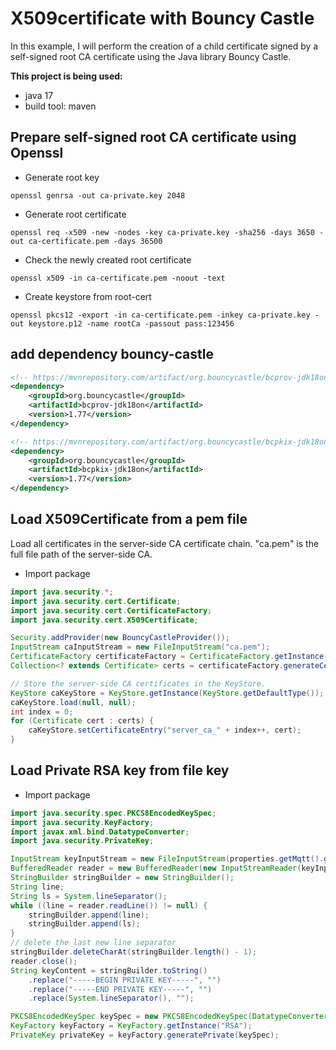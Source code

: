 # X509certificate with Bouncy Castle

In this example, I will perform the creation of a child certificate signed by a self-signed root CA certificate using the Java library Bouncy Castle.

**This project is being used:**
- java 17
- build tool: maven

## Prepare self-signed root CA certificate using Openssl
- Generate root key
```shell
openssl genrsa -out ca-private.key 2048
```

- Generate root certificate
```shell
openssl req -x509 -new -nodes -key ca-private.key -sha256 -days 3650 -out ca-certificate.pem -days 36500
```

- Check the newly created root certificate
```shell
openssl x509 -in ca-certificate.pem -noout -text
```

- Create keystore from root-cert
```shell
openssl pkcs12 -export -in ca-certificate.pem -inkey ca-private.key -out keystore.p12 -name rootCa -passout pass:123456
```

## add dependency bouncy-castle
```xml
<!-- https://mvnrepository.com/artifact/org.bouncycastle/bcprov-jdk18on -->
<dependency>
    <groupId>org.bouncycastle</groupId>
    <artifactId>bcprov-jdk18on</artifactId>
    <version>1.77</version>
</dependency>

<!-- https://mvnrepository.com/artifact/org.bouncycastle/bcpkix-jdk18on -->
<dependency>
    <groupId>org.bouncycastle</groupId>
    <artifactId>bcpkix-jdk18on</artifactId>
    <version>1.77</version>
</dependency>
```

## Load X509Certificate from a pem file

Load all certificates in the server-side CA certificate chain. "ca.pem" is the full file path of the server-side CA.

- Import package

```java
import java.security.*;
import java.security.cert.Certificate;
import java.security.cert.CertificateFactory;
import java.security.cert.X509Certificate;
```

```java
Security.addProvider(new BouncyCastleProvider());
InputStream caInputStream = new FileInputStream("ca.pem");
CertificateFactory certificateFactory = CertificateFactory.getInstance("X.509", "BC");
Collection<? extends Certificate> certs = certificateFactory.generateCertificates(caInput);

// Store the server-side CA certificates in the KeyStore.
KeyStore caKeyStore = KeyStore.getInstance(KeyStore.getDefaultType());
caKeyStore.load(null, null);
int index = 0;
for (Certificate cert : certs) {
    caKeyStore.setCertificateEntry("server_ca_" + index++, cert);
}
```

## Load Private RSA key from file key

- Import package

```java
import java.security.spec.PKCS8EncodedKeySpec;
import java.security.KeyFactory;
import javax.xml.bind.DatatypeConverter;
import java.security.PrivateKey;
```

```java
InputStream keyInputStream = new FileInputStream(properties.getMqtt().getTls().getKey());
BufferedReader reader = new BufferedReader(new InputStreamReader(keyInputStream));
StringBuilder stringBuilder = new StringBuilder();
String line;
String ls = System.lineSeparator();
while ((line = reader.readLine()) != null) {
    stringBuilder.append(line);
    stringBuilder.append(ls);
}
// delete the last new line separator
stringBuilder.deleteCharAt(stringBuilder.length() - 1);
reader.close();
String keyContent = stringBuilder.toString()
    .replace("-----BEGIN PRIVATE KEY-----", "")
    .replace("-----END PRIVATE KEY-----", "")
    .replace(System.lineSeparator(), "");

PKCS8EncodedKeySpec keySpec = new PKCS8EncodedKeySpec(DatatypeConverter.parseBase64Binary(keyContent));
KeyFactory keyFactory = KeyFactory.getInstance("RSA");
PrivateKey privateKey = keyFactory.generatePrivate(keySpec);
```

